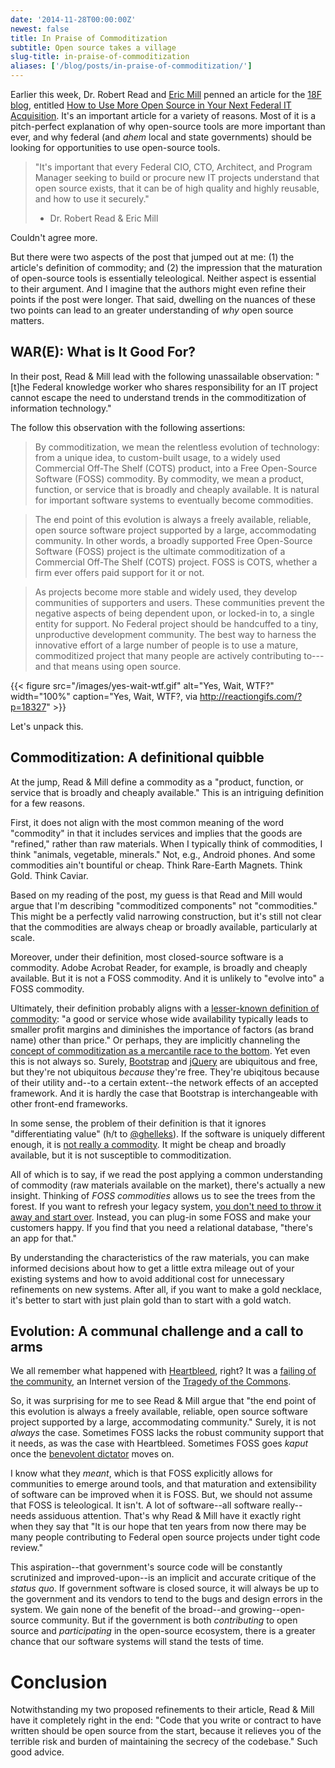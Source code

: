 ```yaml
---
date: '2014-11-28T00:00:00Z'
newest: false
title: In Praise of Commoditization
subtitle: Open source takes a village
slug-title: in-praise-of-commoditization
aliases: ['/blog/posts/in-praise-of-commoditization/']
---
```


Earlier this week, Dr. Robert Read and [Eric Mill](https://konklone.com) penned an article for the [18F blog](https://18f.gsa.gov), entitled [How to Use More Open Source in Your Next Federal IT Acquisition](https://18f.gsa.gov/2014/11/26/how-to-use-more-open-source/). It's an important article for a variety of reasons. Most of it is a pitch-perfect explanation of why open-source tools are more important than ever, and why federal (and _ahem_ local and state governments) should be looking for opportunities to use open-source tools.

<!--break-->

> "It's important that every Federal CIO, CTO, Architect, and Program Manager seeking to build or procure new IT projects understand that open source exists, that it can be of high quality and highly reusable, and how to use it securely."
>
> - Dr. Robert Read & Eric Mill

Couldn't agree more.

But there were two aspects of the post that jumped out at me: (1) the article's definition of commodity; and (2) the impression that the maturation of open-source tools is essentially teleological. Neither aspect is essential to their argument. And I imagine that the authors might even refine their points if the post were longer. That said, dwelling on the nuances of these two points can lead to an greater understanding of _why_ open source matters.

## WAR(E): What is It Good For?

In their post, Read & Mill lead with the following unassailable observation: "[t]he Federal knowledge worker who shares responsibility for an IT project cannot escape the need to understand trends in the commoditization of information technology."

The follow this observation with the following assertions:

> By commoditization, we mean the relentless evolution of technology: from a unique idea, to custom-built usage, to a widely used Commercial Off-The Shelf (COTS) product, into a Free Open-Source Software (FOSS) commodity. By commodity, we mean a product, function, or service that is broadly and cheaply available. It is natural for important software systems to eventually become commodities.

> The end point of this evolution is always a freely available, reliable, open source software project supported by a large, accommodating community. In other words, a broadly supported Free Open-Source Software (FOSS) project is the ultimate commoditization of a Commercial Off-The Shelf (COTS) project. FOSS is COTS, whether a firm ever offers paid support for it or not.

> As projects become more stable and widely used, they develop communities of supporters and users. These communities prevent the negative aspects of being dependent upon, or locked-in to, a single entity for support. No Federal project should be handcuffed to a tiny, unproductive development community. The best way to harness the innovative effort of a large number of people is to use a mature, commoditized project that many people are actively contributing to---and that means using open source.

{{< figure src="/images/yes-wait-wtf.gif" alt="Yes, Wait, WTF?" width="100%" caption="Yes, Wait, WTF?, via <http://reactiongifs.com/?p=18327>" >}}

Let's unpack this.

## Commoditization: A definitional quibble

At the jump, Read & Mill define a commodity as a "product, function, or service that is broadly and cheaply available." This is an intriguing definition for a few reasons.

First, it does not align with the most common meaning of the word "commodity" in that it includes services and implies that the goods are "refined," rather than raw materials. When I typically think of commodities, I think "animals, vegetable, minerals." Not, e.g., Android phones. And some commodities ain't bountiful or cheap. Think Rare-Earth Magnets. Think Gold. Think Caviar.

Based on my reading of the post, my guess is that Read and Mill would argue that I'm describing "commoditized components" not "commodities." This might be a perfectly valid narrowing construction, but it's still not clear that the commodities are always cheap or broadly available, particularly at scale.

Moreover, under their definition, most closed-source software is a commodity. Adobe Acrobat Reader, for example, is broadly and cheaply available. But it is not a FOSS commodity. And it is unlikely to "evolve into" a FOSS commodity.

Ultimately, their definition probably aligns with a [lesser-known definition of commodity](http://www.merriam-webster.com/dictionary/commodity): "a good or service whose wide availability typically leads to smaller profit margins and diminishes the importance of factors (as brand name) other than price." Or perhaps, they are implicitly channeling the [concept of commoditization as a mercantile race to the bottom](http://ianmurdock.com/open-source-and-the-commoditization-of-software/). Yet even this is not always so. Surely, [Bootstrap](http://getbootstrap.com) and [jQuery](https://jquery.org/) are ubiquitous and free, but they're not ubiquitous _because_ they're free. They're ubiqitous because of their utility and--to a certain extent--the network effects of an accepted framework. And it is hardly the case that Bootstrap is interchangeable with other front-end frameworks.

In some sense, the problem of their definition is that it ignores "differentiating value" (h/t to [@ghelleks](https://twitter.com/ghelleks)). If the software is uniquely different enough, it is [not really a commodity](http://www.extension.iastate.edu/agdm/wholefarm/html/c5-203.html). It might be cheap and broadly available, but it is not susceptible to commoditization.

All of which is to say, if we read the post applying a common understanding of commodity (raw materials available on the market), there's actually a new insight. Thinking of _FOSS commodities_ allows us to see the trees from the forest. If you want to refresh your legacy system, [you don't need to throw it away and start over](https://18f.gsa.gov/2014/09/08/the-encasement-strategy-on-legacy-systems-and-the/). Instead, you can plug-in some FOSS and make your customers happy. If you find that you need a relational database, "there's an app for that."

By understanding the characteristics of the raw materials, you can make informed decisions about how to get a little extra mileage out of your existing systems and how to avoid additional cost for unnecessary refinements on new systems. After all, if you want to make a gold necklace, it's better to start with just plain gold than to start with a gold watch.

## Evolution: A communal challenge and a call to arms

We all remember what happened with [Heartbleed](http://en.wikipedia.org/wiki/Heartbleed), right? It was a [failing of the community](http://www.nytimes.com/2014/04/19/technology/heartbleed-highlights-a-contradiction-in-the-web.html), an Internet version of the [Tragedy of the Commons](http://en.wikipedia.org/wiki/Tragedy_of_the_commons).

So, it was surprising for me to see Read & Mill argue that "the end point of this evolution is always a freely available, reliable, open source software project supported by a large, accommodating community." Surely, it is not _always_ the case. Sometimes FOSS lacks the robust community support that it needs, as was the case with Heartbleed. Sometimes FOSS goes _kaput_ once the [benevolent dictator](http://www.theatlantic.com/technology/archive/2014/01/on-the-reign-of-benevolent-dictators-for-life-in-software/283139/) moves on.

I know what they _meant_, which is that FOSS explicitly allows for communities to emerge around tools, and that maturation and extensibility of software can be improved when it is FOSS. But, we should not assume that FOSS is teleological. It isn't. A lot of software--all software really--needs assiduous attention. That's why Read & Mill have it exactly right when they say that "It is our hope that ten years from now there may be many people contributing to Federal open source projects under tight code review."

This aspiration--that government's source code will be constantly scrutinized and improved-upon--is an implicit and accurate critique of the _status quo_. If government software is closed source, it will always be up to the government and its vendors to tend to the bugs and design errors in the system. We gain none of the benefit of the broad--and growing--open-source community. But if the government is both _contributing_ to open source and _participating_ in the open-source ecosystem, there is a greater chance that our software systems will stand the tests of time.

# Conclusion

Notwithstanding my two proposed refinements to their article, Read & Mill have it completely right in the end: "Code that you write or contract to have written should be open source from the start, because it relieves you of the terrible risk and burden of maintaining the secrecy of the codebase." Such good advice.

